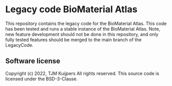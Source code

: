 <h1> Legacy code BioMaterial Atlas </h1>

This repository contains the legacy code for the BioMaterial Atlas. This code has been tested and runs a stable instance of the BioMaterial Atlas. Note, new feature development should not be done in this repository, and only fully tested features should be merged to the main branch of the LegacyCode.

<h2>Software license </h2>
Copyright (c) 2022, TJM Kuijpers
All rights reserved.
This source code is licensed under the BSD-3-Clause.
